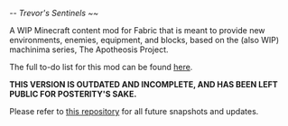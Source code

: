 *-- Trevor's Sentinels ~~*

A WIP Minecraft content mod for Fabric that is meant to provide new environments, enemies, equipment, and blocks, based on the (also WIP) machinima series, The Apotheosis Project.

The full to-do list for this mod can be found [here](https://docs.google.com/spreadsheets/d/1c5sLINbiVJCuTPfkUlGqBPXDHgD1FMjA4WVU7gU_SbA).

**THIS VERSION IS OUTDATED AND INCOMPLETE, AND HAS BEEN LEFT PUBLIC FOR POSTERITY'S SAKE.**

Please refer to [this repository](https://github.com/jainen1/Trevors-Sentinels) for all future snapshots and updates.
